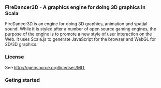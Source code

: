 ### FireDancer3D - A graphics engine for doing 3D graphics in Scala

FireDancer3D is an engine for doing 3D graphics, animation and spatial sound. While it is styled after a number of open source gaming engines, the purpose of the engine is to promote a new style of user interaction on the Web. It uses Scala.js to generate JavaScript for the browser and WebGL for 2D/3D graphics.  

### License
See http://opensource.org/licenses/MIT 

### Geting started

